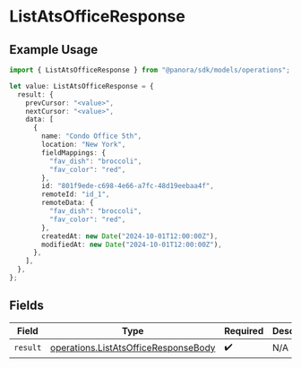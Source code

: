 # ListAtsOfficeResponse

## Example Usage

```typescript
import { ListAtsOfficeResponse } from "@panora/sdk/models/operations";

let value: ListAtsOfficeResponse = {
  result: {
    prevCursor: "<value>",
    nextCursor: "<value>",
    data: [
      {
        name: "Condo Office 5th",
        location: "New York",
        fieldMappings: {
          "fav_dish": "broccoli",
          "fav_color": "red",
        },
        id: "801f9ede-c698-4e66-a7fc-48d19eebaa4f",
        remoteId: "id_1",
        remoteData: {
          "fav_dish": "broccoli",
          "fav_color": "red",
        },
        createdAt: new Date("2024-10-01T12:00:00Z"),
        modifiedAt: new Date("2024-10-01T12:00:00Z"),
      },
    ],
  },
};
```

## Fields

| Field                                                                                        | Type                                                                                         | Required                                                                                     | Description                                                                                  |
| -------------------------------------------------------------------------------------------- | -------------------------------------------------------------------------------------------- | -------------------------------------------------------------------------------------------- | -------------------------------------------------------------------------------------------- |
| `result`                                                                                     | [operations.ListAtsOfficeResponseBody](../../models/operations/listatsofficeresponsebody.md) | :heavy_check_mark:                                                                           | N/A                                                                                          |